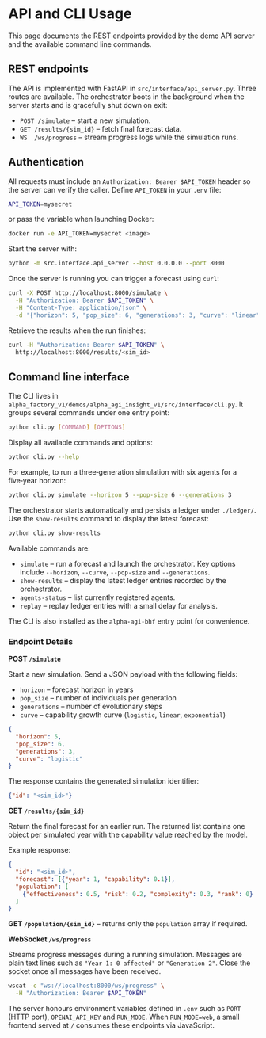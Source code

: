 # API and CLI Usage

This page documents the REST endpoints provided by the demo API server and the available command line commands.

## REST endpoints

The API is implemented with FastAPI in `src/interface/api_server.py`. Three
routes are available. The orchestrator boots in the background when the server
starts and is gracefully shut down on exit:

- `POST /simulate` – start a new simulation.
- `GET /results/{sim_id}` – fetch final forecast data.
- `WS  /ws/progress` – stream progress logs while the simulation runs.

## Authentication

All requests must include an `Authorization: Bearer $API_TOKEN` header so the
server can verify the caller. Define `API_TOKEN` in your `.env` file:

```bash
API_TOKEN=mysecret
```

or pass the variable when launching Docker:

```bash
docker run -e API_TOKEN=mysecret <image>
```

Start the server with:

```bash
python -m src.interface.api_server --host 0.0.0.0 --port 8000
```

Once the server is running you can trigger a forecast using `curl`:

```bash
curl -X POST http://localhost:8000/simulate \
  -H "Authorization: Bearer $API_TOKEN" \
  -H "Content-Type: application/json" \
  -d '{"horizon": 5, "pop_size": 6, "generations": 3, "curve": "linear"}'
```

Retrieve the results when the run finishes:

```bash
curl -H "Authorization: Bearer $API_TOKEN" \
  http://localhost:8000/results/<sim_id>
```

## Command line interface

The CLI lives in `alpha_factory_v1/demos/alpha_agi_insight_v1/src/interface/cli.py`. It groups several commands under one entry point:

```bash
python cli.py [COMMAND] [OPTIONS]
```

Display all available commands and options:

```bash
python cli.py --help
```

For example, to run a three‑generation simulation with six agents for a
five‑year horizon:

```bash
python cli.py simulate --horizon 5 --pop-size 6 --generations 3
```

The orchestrator starts automatically and persists a ledger under `./ledger/`.
Use the `show-results` command to display the latest forecast:

```bash
python cli.py show-results
```

Available commands are:

- `simulate` – run a forecast and launch the orchestrator. Key options include `--horizon`, `--curve`, `--pop-size` and `--generations`.
- `show-results` – display the latest ledger entries recorded by the orchestrator.
- `agents-status` – list currently registered agents.
- `replay` – replay ledger entries with a small delay for analysis.

The CLI is also installed as the `alpha-agi-bhf` entry point for convenience.

### Endpoint Details

**POST `/simulate`**

Start a new simulation. Send a JSON payload with the following fields:

- `horizon` – forecast horizon in years
- `pop_size` – number of individuals per generation
- `generations` – number of evolutionary steps
- `curve` – capability growth curve (`logistic`, `linear`, `exponential`)

```json
{
  "horizon": 5,
  "pop_size": 6,
  "generations": 3,
  "curve": "logistic"
}
```

The response contains the generated simulation identifier:

```json
{"id": "<sim_id>"}
```

**GET `/results/{sim_id}`**

Return the final forecast for an earlier run. The returned list contains one
object per simulated year with the capability value reached by the model.

Example response:

```json
{
  "id": "<sim_id>",
  "forecast": [{"year": 1, "capability": 0.1}],
  "population": [
    {"effectiveness": 0.5, "risk": 0.2, "complexity": 0.3, "rank": 0}
  ]
}
```

**GET `/population/{sim_id}`** – returns only the ``population`` array if required.

**WebSocket `/ws/progress`**

Streams progress messages during a running simulation. Messages are plain text lines
such as `"Year 1: 0 affected"` or `"Generation 2"`. Close the socket once all
messages have been received.

```bash
wscat -c "ws://localhost:8000/ws/progress" \
  -H "Authorization: Bearer $API_TOKEN"
```

The server honours environment variables defined in `.env` such as `PORT` (HTTP port), `OPENAI_API_KEY` and `RUN_MODE`. When `RUN_MODE=web`, a small frontend served at `/` consumes these endpoints via JavaScript.
